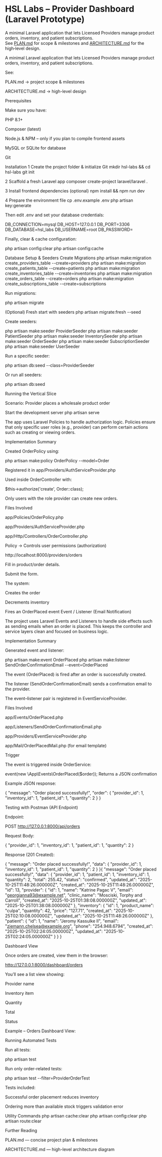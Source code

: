 # HSL Labs – Provider Dashboard (Laravel Prototype)

A minimal Laravel application that lets Licensed Providers manage product orders, inventory, and patient subscriptions.  
See [PLAN.md](./PLAN.md) for scope & milestones and [ARCHITECTURE.md](./ARCHITECTURE.md) for the high‑level design.

A minimal Laravel application that lets Licensed Providers manage product orders, inventory, and patient subscriptions.

See:

PLAN.md
 → project scope & milestones

ARCHITECTURE.md
 → high-level design

 Prerequisites

Make sure you have:

PHP 8.1+

Composer (latest)

Node.js & NPM – only if you plan to compile frontend assets

MySQL or SQLite for database

Git

Installation
1 Create the project folder & initialize Git
mkdir hsl-labs && cd hsl-labs
git init

2 Scaffold a fresh Laravel app
composer create-project laravel/laravel .

3 Install frontend dependencies (optional)
npm install && npm run dev

4 Prepare the environment file
cp .env.example .env
php artisan key:generate


Then edit .env and set your database credentials:

DB_CONNECTION=mysql
DB_HOST=127.0.0.1
DB_PORT=3306
DB_DATABASE=hsl_labs
DB_USERNAME=root
DB_PASSWORD=


Finally, clear & cache configuration:

php artisan config:clear
php artisan config:cache

 Database Setup & Seeders
Create Migrations
php artisan make:migration create_providers_table --create=providers
php artisan make:migration create_patients_table --create=patients
php artisan make:migration create_inventories_table --create=inventories
php artisan make:migration create_orders_table --create=orders
php artisan make:migration create_subscriptions_table --create=subscriptions


Run migrations:

php artisan migrate

(Optional) Fresh start with seeders
php artisan migrate:fresh --seed


Create seeders:

php artisan make:seeder ProviderSeeder
php artisan make:seeder PatientSeeder
php artisan make:seeder InventorySeeder
php artisan make:seeder OrderSeeder
php artisan make:seeder SubscriptionSeeder
php artisan make:seeder UserSeeder


Run a specific seeder:

php artisan db:seed --class=ProviderSeeder


Or run all seeders:

php artisan db:seed

 Running the Vertical Slice

Scenario: Provider places a wholesale product order

Start the development server
php artisan serve

The app uses Laravel Policies to handle authorization logic.
Policies ensure that only specific user roles (e.g., provider) can perform certain actions such as creating or viewing orders.

Implementation Summary

Created OrderPolicy using:

php artisan make:policy OrderPolicy --model=Order


Registered it in app/Providers/AuthServiceProvider.php

Used inside OrderController with:

$this->authorize('create', Order::class);


Only users with the role provider can create new orders.

Files Involved

app/Policies/OrderPolicy.php

app/Providers/AuthServiceProvider.php

app/Http/Controllers/OrderController.php



Policy → Controls user permissions (authorization)



http://localhost:8000/providers/orders


Fill in product/order details.

Submit the form.

The system:

Creates the order

Decrements inventory

Fires an OrderPlaced event
Event / Listener (Email Notification)

The project uses Laravel Events and Listeners to handle side effects such as sending emails when an order is placed.
This keeps the controller and service layers clean and focused on business logic.

Implementation Summary

Generated event and listener:

php artisan make:event OrderPlaced
php artisan make:listener SendOrderConfirmationEmail --event=OrderPlaced

The event (OrderPlaced) is fired after an order is successfully created.

The listener (SendOrderConfirmationEmail) sends a confirmation email to the provider.

The event–listener pair is registered in EventServiceProvider.

Files Involved

app/Events/OrderPlaced.php

app/Listeners/SendOrderConfirmationEmail.php

app/Providers/EventServiceProvider.php

app/Mail/OrderPlacedMail.php (for email template)

Trigger

The event is triggered inside OrderService:

event(new \App\Events\OrderPlaced($order));
Returns a JSON confirmation

Example JSON response:

{
  "message": "Order placed successfully!",
  "order": {
    "provider_id": 1,
    "inventory_id": 1,
    "patient_id": 1,
    "quantity": 2
  }
}

Testing with Postman (API Endpoint)

Endpoint:

POST http://127.0.0.1:8000/api/orders


Request Body:

{
  "provider_id": 1,
  "inventory_id": 1,
  "patient_id": 1,
  "quantity": 2
}


Response (201 Created):

{  "message": "Order placed successfully!",
  "data": {
    "provider_id": 1,
    "inventory_id": 1,
    "patient_id": 1,
    "quantity": 2
  }
}{
    "message": "Order placed successfully!",
    "data": {
        "provider_id": 1,
        "patient_id": 1,
        "inventory_id": 1,
        "quantity": 2,
        "total": 255.42,
        "status": "confirmed",
        "updated_at": "2025-10-25T11:48:26.000000Z",
        "created_at": "2025-10-25T11:48:26.000000Z",
        "id": 13,
        "provider": {
            "id": 1,
            "name": "Katrine Pagac V",
            "email": "georgianna93@example.net",
            "clinic_name": "Mosciski, Torphy and Carroll",
            "created_at": "2025-10-25T01:38:08.000000Z",
            "updated_at": "2025-10-25T01:38:08.000000Z"
        },
        "inventory": {
            "id": 1,
            "product_name": "culpa",
            "quantity": 42,
            "price": "127.71",
            "created_at": "2025-10-25T02:10:08.000000Z",
            "updated_at": "2025-10-25T11:48:26.000000Z"
        },
        "patient": {
            "id": 1,
            "name": "Jeromy Kassulke II",
            "email": "ziemann.chelsea@example.org",
            "phone": "254.948.6794",
            "created_at": "2025-10-25T02:24:05.000000Z",
            "updated_at": "2025-10-25T02:24:05.000000Z"
        }
    }
}

 Dashboard View

Once orders are created, view them in the browser:

http://127.0.0.1:8000/dashboard/orders


You’ll see a list view showing:

Provider name

Inventory item

Quantity

Total

Status

 Example – Orders Dashboard View:

Running Automated Tests

Run all tests:

php artisan test


Run only order-related tests:

php artisan test --filter=ProviderOrderTest


 Tests included:

Successful order placement reduces inventory

Ordering more than available stock triggers validation error

Utility Commands
php artisan cache:clear
php artisan config:clear
php artisan route:clear

 Further Reading

PLAN.md
 — concise project plan & milestones

ARCHITECTURE.md
 — high-level architecture diagram